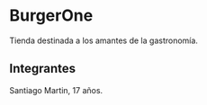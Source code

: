 # BurgerOne
Tienda destinada a los amantes de la gastronomía.

## Integrantes
Santiago Martin, 17 años.